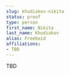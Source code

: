 ```yaml
---
slug: khudiakov-nikita
status: proof
type: person
first_name: Nikita
last_name: Khudiakov
alias: Freeboid
affiliations:
- TBD
---
```


TBD

